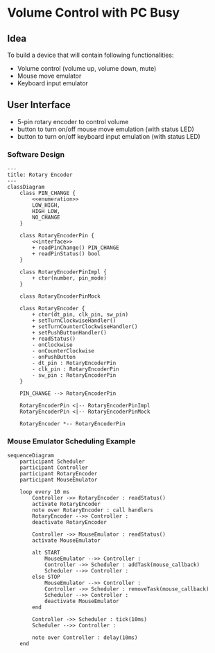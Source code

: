 # Volume Control with PC Busy

## Idea

To build a device that will contain following functionalities:

  * Volume control (volume up, volume down, mute)
  * Mouse move emulator
  * Keyboard input emulator

## User Interface

  * 5-pin rotary encoder to control volume
  * button to turn on/off mouse move emulation (with status LED)
  * button to turn on/off keyboard input emulation (with status LED)

### Software Design

```mermaid
---
title: Rotary Encoder
---
classDiagram
    class PIN_CHANGE {
        <<enumeration>>
        LOW_HIGH,
        HIGH_LOW,
        NO_CHANGE
    }

    class RotaryEncoderPin {
        <<interface>>
        + readPinChange() PIN_CHANGE
        + readPinStatus() bool
    }

    class RotaryEncoderPinImpl {
        + ctor(number, pin_mode)
    }

    class RotaryEncoderPinMock

    class RotaryEncoder {
        + ctor(dt_pin, clk_pin, sw_pin)
        + setTurnClockwiseHandler()
        + setTurnCounterClockwiseHandler()
        + setPushButtonHandler()
        + readStatus()
        - onClockwise
        - onCounterClockwise
        - onPushButton
        - dt_pin : RotaryEncoderPin
        - clk_pin : RotaryEncoderPin
        - sw_pin : RotaryEncoderPin
    }

    PIN_CHANGE --> RotaryEncoderPin

    RotaryEncoderPin <|-- RotaryEncoderPinImpl
    RotaryEncoderPin <|-- RotaryEncoderPinMock

    RotaryEncoder *-- RotaryEncoderPin
```

### Mouse Emulator Scheduling Example

```mermaid
sequenceDiagram
    participant Scheduler
    participant Controller
    participant RotaryEncoder
    participant MouseEmulator

    loop every 10 ms
        Controller ->> RotaryEncoder : readStatus()
        activate RotaryEncoder
        note over RotaryEncoder : call handlers
        RotaryEncoder -->> Controller : 
        deactivate RotaryEncoder

        Controller ->> MouseEmulator : readStatus()
        activate MouseEmulator

        alt START
            MouseEmulator -->> Controller : 
            Controller ->> Scheduler : addTask(mouse_callback)
            Scheduler -->> Controller : 
        else STOP
            MouseEmulator -->> Controller : 
            Controller ->> Scheduler : removeTask(mouse_callback)
            Scheduler -->> Controller :
            deactivate MouseEmulator
        end

        Controller ->> Scheduler : tick(10ms)
        Scheduler -->> Controller : 
        
        note over Controller : delay(10ms)
    end
```
